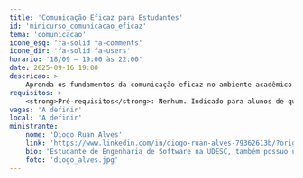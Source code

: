 ```yaml
---
title: 'Comunicação Eficaz para Estudantes'
id: 'minicurso_comunicacao_eficaz'
tema: 'comunicacao'
icone_esq: 'fa-solid fa-comments'
icone_dir: 'fa-solid fa-users'
horario: '18/09 – 19:00 às 22:00'
date: 2025-09-16 19:00
descricao: >
    Aprenda os fundamentos da comunicação eficaz no ambiente acadêmico e profissional. O minicurso inclui técnicas práticas para melhorar a clareza, segurança e impacto na apresentação de ideias, preparando estudantes para a universidade e para o mercado de trabalho.
requisitos: >
    <strong>Pré-requisitos</strong>: Nenhum. Indicado para alunos de qualquer fase do curso interessados em desenvolver suas habilidades de comunicação.
vagas: 'A definir'
local: 'A definir'
ministrante:
    nome: 'Diogo Ruan Alves'
    link: 'https://www.linkedin.com/in/diogo-ruan-alves-79362613b/?originalSubdomain=br'
    bio: 'Estudante de Engenharia de Software na UDESC, também possuo uma sólida trajetória na área comercial, com experiências em empresas de engenharia tradicional e software. Participou de eventos como o Startup Weekend e viveu um intercâmbio de 1 ano e meio fora do Brasil, esses aprendizados reforçaram ainda mais a importância da comunicação em ambientes técnicos, multiculturais e de negócios. No SEMESO 2025, ele traz um minicurso com uma proposta diferente: mostrar que saber se comunicar bem é uma das habilidades mais valiosas para quem quer se destacar no mercado de tecnologia.'
    foto: 'diogo_alves.jpg'
---
```

